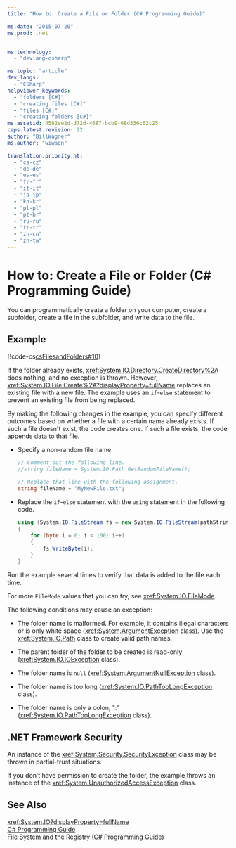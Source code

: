 ```yaml
---
title: "How to: Create a File or Folder (C# Programming Guide)"

ms.date: "2015-07-20"
ms.prod: .net


ms.technology: 
  - "devlang-csharp"

ms.topic: "article"
dev_langs: 
  - "CSharp"
helpviewer_keywords: 
  - "folders [C#]"
  - "creating files [C#]"
  - "files [C#]"
  - "creating folders [C#]"
ms.assetid: 4582ee2d-d72d-4687-bcb9-08d336c62c25
caps.latest.revision: 22
author: "BillWagner"
ms.author: "wiwagn"

translation.priority.ht: 
  - "cs-cz"
  - "de-de"
  - "es-es"
  - "fr-fr"
  - "it-it"
  - "ja-jp"
  - "ko-kr"
  - "pl-pl"
  - "pt-br"
  - "ru-ru"
  - "tr-tr"
  - "zh-cn"
  - "zh-tw"
---
```

# How to: Create a File or Folder (C# Programming Guide)
You can programmatically create a folder on your computer, create a subfolder, create a file in the subfolder, and write data to the file.  
  
## Example  
 [!code-cs[csFilesandFolders#10](../../../csharp/programming-guide/file-system/codesnippet/CSharp/how-to-create-a-file-or-folder_1.cs)]  
  
 If the folder already exists, <xref:System.IO.Directory.CreateDirectory%2A> does nothing, and no exception is thrown. However, <xref:System.IO.File.Create%2A?displayProperty=fullName> replaces an existing file with a new file. The example uses an `if`-`else` statement to prevent an existing file from being replaced.  
  
 By making the following changes in the example, you can specify different outcomes based on whether a file with a certain name already exists. If such a file doesn't exist, the code creates one. If such a file exists, the code appends data to that file.  
  
-   Specify a non-random file name.  
  
    ```csharp  
    // Comment out the following line.  
    //string fileName = System.IO.Path.GetRandomFileName();  
  
    // Replace that line with the following assignment.  
    string fileName = "MyNewFile.txt";  
    ```  
  
-   Replace the `if`-`else` statement with the `using` statement in the following code.  
  
    ```csharp  
    using (System.IO.FileStream fs = new System.IO.FileStream(pathString, FileMode.Append))   
    {  
        for (byte i = 0; i < 100; i++)  
        {  
            fs.WriteByte(i);  
        }  
    }  
    ```  
  
 Run the example several times to verify that data is added to the file each time.  
  
 For more `FileMode` values that you can try, see <xref:System.IO.FileMode>.  
  
 The following conditions may cause an exception:  
  
-   The folder name is malformed. For example, it contains illegal characters or is only white space (<xref:System.ArgumentException> class). Use the <xref:System.IO.Path> class to create valid path names.  
  
-   The parent folder of the folder to be created is read-only (<xref:System.IO.IOException> class).  
  
-   The folder name is `null` (<xref:System.ArgumentNullException> class).  
  
-   The folder name is too long (<xref:System.IO.PathTooLongException> class).  
  
-   The folder name is only a colon, ":" (<xref:System.IO.PathTooLongException> class).  
  
## .NET Framework Security  
 An instance of the <xref:System.Security.SecurityException> class may be thrown in partial-trust situations.  
  
 If you don’t have permission to create the folder, the example throws an instance of the <xref:System.UnauthorizedAccessException> class.  
  
## See Also  
 <xref:System.IO?displayProperty=fullName>   
 [C# Programming Guide](../../../csharp/programming-guide/index.md)   
 [File System and the Registry (C# Programming Guide)](../../../csharp/programming-guide/file-system/index.md)
